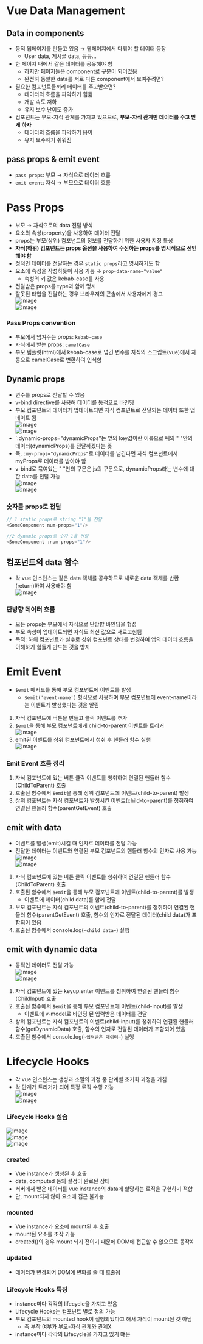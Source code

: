 # Vue Data Management
## Data in components
- 동적 웹페이지를 만들고 있음 &rarr; 웹페이지에서 다뤄야 할 데이터 등장
  - User data, 게시글 data, 등등...
- 한 페이지 내에서 같은 데이터를 공유해야 함
  - 하지만 페이지들은 component로 구분이 되어있음
  - 완전히 동일한 data를 서로 다른 component에서 보여주려면?
- 필요한 컴포넌트들끼리 데이터를 주고받으면?
  - 데이터의 흐름을 파악하기 힘듦
  - 개발 속도 저하
  - 유지 보수 난이도 증가
- 컴포넌트는 부모-자식 관계를 가지고 있으므로, **부모-자식 관계만 데이터를 주고 받게 하자**
  - 데이터의 흐름을 파악하기 용이
  - 유지 보수하기 쉬워짐

## pass props & emit event
- `pass props`: 부모 &rarr; 자식으로 데이터 흐름
- `emit event`: 자식 &rarr; 부모으로 데이터 흐름

# Pass Props
- 부모 &rarr; 자식으로의 data 전달 방식
- 요소의 속성(property)을 사용하여 데이터 전달
- props는 부모(상위) 컴포넌트의 정보를 전달하기 위한 사용자 지정 특성
- **자식(하위) 컴포넌트는 props 옵션을 사용하여 수신하는 props를 명시적으로 선언해야 함**
- 정적인 데이터를 전달하는 경우 `static props`라고 명시하기도 함
- 요소에 속성을 작성하듯이 사용 가능 &rarr; `prop-data-name="value"`
  - 속성의 키 값은 kebab-case를 사용
- 전달받은 props를 type과 함께 명시
- 잘못된 타입을 전달하는 경우 브라우저의 콘솔에서 사용자에게 경고  
![image](https://user-images.githubusercontent.com/108309396/235822266-fc8e493f-34be-4e27-acc2-8a869c879644.png)  
![image](https://user-images.githubusercontent.com/108309396/235822298-8b02faa3-d708-412d-bd34-dafb02c615ef.png)

### Pass Props convention
- 부모에서 넘겨주는 props: `kebab-case`
- 자식에서 받는 props: `camelCase`
- 부모 템플릿(html)에서 kebab-case로 넘긴 변수를 자식의 스크립트(vue)에서 자동으로 camelCase로 변환하여 인식함

## Dynamic props
- 변수를 props로 전달할 수 있음
- v-bind directive를 사용해 데이터를 동적으로 바인딩
- 부모 컴포넌트의 데이터가 업데이트되면 자식 컴포넌트로 전달되는 데이터 또한 업데이트 됨  
![image](https://user-images.githubusercontent.com/108309396/235822524-8e595ab0-e977-4c9c-b3c0-4f3f532d3f30.png)  
![image](https://user-images.githubusercontent.com/108309396/235822542-9f7224bd-b443-4b9f-91b6-b7a65b6e72ab.png)
- `:dynamic-props="dynamicProps"는 앞의 key값이란 이름으로 뒤의 " "안의 데이터(dynamicProps)를 전달하겠다는 뜻
- 즉, `:my-props="dynamicProps"`로 데이터를 넘긴다면 자식 컴포넌트에서 myProps로 데이터를 받아야 함
- v-bind로 묶여있는 " "안의 구문은 js의 구문으로, dynamicProps라는 변수에 대한 data를 전달 가능  
![image](https://user-images.githubusercontent.com/108309396/235823121-3fafba82-ed80-4bf3-8950-a6088b9bbc15.png)  
![image](https://user-images.githubusercontent.com/108309396/235823131-ed723537-c0a3-4e4e-8b1b-a543a74aa096.png)

### 숫자를 props로 전달
```javascript
// 1 static props로 string "1"을 전달
<SomeComponent num-props="1"/>

//2 dynamic props로 숫자 1을 전달
<SomeComponent :num-props="1"/>
```


## 컴포넌트의 data 함수
- 각 vue 인스턴스는 같은 data 객체를 공유하므로 새로운 data 객체를 반환(return)하여 사용해야 함  
![image](https://user-images.githubusercontent.com/108309396/235823026-14683446-8cf1-4e47-8d4c-5a7c4457427b.png)

### 단방향 데이터 흐름
- 모든 props는 부모에서 자식으로 단방향 바인딩을 형성
- 부모 속성이 업데이트되면 자식도 최신 값으로 새로고침됨
- 목적: 하위 컴포넌트가 실수로 상위 컴포넌트 상태를 변경하여 앱의 데이터 흐름을 이해하기 힘들게 만드는 것을 방지


# Emit Event
- `$emit` 메서드를 통해 부모 컴포넌트에 이벤트를 발생
  - `$emit('event-name')` 형식으로 사용하며 부모 컴포넌트에 event-name이라는 이벤트가 발생했다는 것을 알림
1. 자식 컴포넌트에 버튼을 만들고 클릭 이벤트를 추가 
2. `$emit`을 통해 부모 컴포넌트에게 child-to-parent 이벤트를 트리거  
![image](https://user-images.githubusercontent.com/108309396/235824442-eeea490b-015c-40f7-9906-cb293429be4f.png)
3. emit된 이벤트를 상위 컴포넌트에서 청취 후 핸들러 함수 실행  
![image](https://user-images.githubusercontent.com/108309396/235824600-647426b1-273b-43ef-9de5-14c01dd77765.png)  

### Emit Event 흐름 정리
1. 자식 컴포넌트에 있는 버튼 클릭 이벤트를 청취하여 연결된 핸들러 함수(ChildToParent) 호출
2. 호출된 함수에서 `$emit`을 통해 상위 컴포넌트에 이벤트(child-to-parent) 발생
3. 상위 컴포넌트는 자식 컴포넌트가 발생시킨 이벤트(child-to-parent)를 청취하여 연결된 핸들러 함수(parentGetEvent) 호출

## emit with data
- 이벤트를 발생(emit)시킬 때 인자로 데이터를 전달 가능
- 전달한 데이터는 이벤트와 연결된 부모 컴포넌트의 핸들러 함수의 인자로 사용 가능  
![image](https://user-images.githubusercontent.com/108309396/235824791-2dca3077-e7ef-48f7-8eee-ac2391e906ac.png)  
![image](https://user-images.githubusercontent.com/108309396/235824835-c203e457-6a5b-40a3-8f9f-4f9b45061c02.png)
1. 자식 컴포넌트에 있는 버튼 클릭 이벤트를 청취하여 연결된 핸들러 함수(ChildToParent) 호출
2. 호출된 함수에서 `$emit`을 통해 부모 컴포넌트에 이벤트(child-to-parent)를 발생
   - 이벤트에 데이터(child data)를 함께 전달
3. 부모 컴포넌트는 자식 컴포넌트의 이벤트(child-to-parent)를 청취하여 연결된 핸들러 함수(parentGetEvent) 호출, 함수의 인자로 전달된 데이터(child data)가 포함되어 있음
4. 호출된 함수에서 console.log(`~child data~`) 실행

## emit with dynamic data
- 동적인 데이터도 전달 가능  
![image](https://user-images.githubusercontent.com/108309396/235825575-6198168f-1c2c-424a-be1d-90531ad57c0e.png)  
![image](https://user-images.githubusercontent.com/108309396/235825634-0f6a17d4-b07f-4876-a156-22b853c1f657.png)
1. 자식 컴포넌트에 있는 keyup.enter 이벤트를 청취하여 연결된 핸들러 함수(ChildInput) 호출
2. 호출된 함수에서 `$emit`을 통해 부모 컴포넌트에 이벤트(child-input)를 발생
   - 이벤트에 v-model로 바인딩 된 입력받은 데이터를 전달
3. 상위 컴포넌트는 자식 컴포넌트의 이벤트(child-input)를 청취하여 연결된 핸들러 함수(getDynamicData) 호출, 함수의 인자로 전달된 데이터가 포함되어 있음
4. 호출된 함수에서 console.log(`~입력받은 데이터~`) 실행


# Lifecycle Hooks
- 각 vue 인스턴스는 생성과 소멸의 과정 중 단계별 초기화 과정을 거침
- 각 단계가 트리거가 되어 특정 로직 수행 가능  
![image](https://user-images.githubusercontent.com/108309396/235825864-7386d375-4430-41fe-a8e3-d698c7bd140a.png)  
![image](https://user-images.githubusercontent.com/108309396/235825893-b4c6b025-8e37-45fe-ae77-23ce912595c5.png)

### Lifecycle Hooks 실습
![image](https://user-images.githubusercontent.com/108309396/235826089-4f902717-1929-4627-afae-50277b782a63.png)  
![image](https://user-images.githubusercontent.com/108309396/235826117-982f348c-32cd-4793-9e49-c689b5b035f3.png)  
![image](https://user-images.githubusercontent.com/108309396/235826167-fd7cff5d-f55d-41b5-8806-4cd3a117fbcf.png)

### created
- Vue instance가 생성된 후 호출
- data, computed 등의 설정이 완료된 상태
- 서버에서 받은 데이터를 vue instance의 data에 할당하는 로직을 구현하기 적합
- 단, mount되지 않아 요소에 접근 불가능

### mounted
- Vue instance가 요소에 mount된 후 호출
- mount된 요소를 조작 가능
- created()의 경우 mount 되기 전이기 때문에 DOM에 접근할 수 없으므로 동작X

### updated
- 데이터가 변경되어 DOM에 변화를 줄 때 호출됨

### Lifecycle Hooks 특징
- instance마다 각각의 lifecycle을 가지고 있음
- Lifecycle Hooks는 컴포넌트 별로 정의 가능
- 부모 컴포넌트의 mounted hook이 실행되었다고 해서 자식이 mount된 것 아님
  - 즉 부착 여부가 부모-자식 관계와 관계X
- instance마다 각각의 Lifecycle을 가지고 있기 떄문